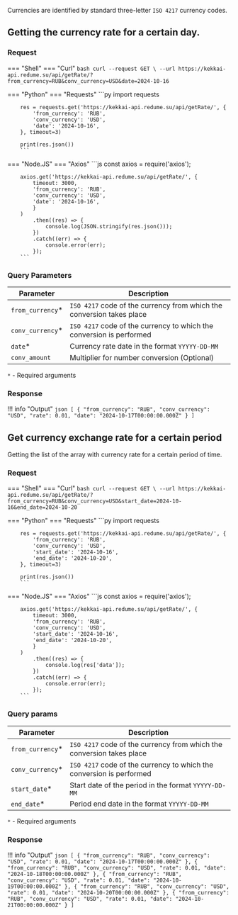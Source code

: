 Currencies are identified by standard three-letter `ISO 4217` currency codes.

## Getting the currency rate for a certain day.

### Request
=== "Shell"
    === "Curl"
        ```bash
        curl --request GET \
        --url https://kekkai-api.redume.su/api/getRate/?from_currency=RUB&conv_currency=USD&date=2024-10-16
        ```

=== "Python"
    === "Requests"
        ```py
        import requests

        res = requests.get('https://kekkai-api.redume.su/api/getRate/', {
            'from_currency': 'RUB',
            'conv_currency': 'USD',
            'date': '2024-10-16',
        }, timeout=3)

        print(res.json())
        ```


=== "Node.JS"
    === "Axios"
        ```js
        const axios = require('axios');

        axios.get('https://kekkai-api.redume.su/api/getRate/', {
            timeout: 3000,
            'from_currency': 'RUB',
            'conv_currency': 'USD',
            'date': '2024-10-16',
            }
        )
            .then((res) => {
                console.log(JSON.stringify(res.json()));
            })
            .catch((err) => {
                console.error(err);
            });
        ```

### Query Parameters
| Parameter       | Description                                                            |
|-----------------|------------------------------------------------------------------------|
| `from_currency`* | `ISO 4217` code of the currency from which the conversion takes place |
| `conv_currency`* | `ISO 4217` code of the currency to which the conversion is performed  |
| `date`*          | Currency rate date in the format `YYYYY-DD-MM`                        |
| `conv_amount`   | Multiplier for number conversion (Optional)

`*` - Required arguments

### Response
!!! info "Output"
    ```json
    [
        {
            "from_currency": "RUB",
            "conv_currency": "USD",
            "rate": 0.01,
            "date": "2024-10-17T00:00:00.000Z"
        }
    ]
    ```

## Get currency exchange rate for a certain period
Getting the list of the array with currency rate for a certain period of time.

### Request
=== "Shell"
    === "Curl"
        ```bash
        curl --request GET \
        --url https://kekkai-api.redume.su/api/getRate/?from_currency=RUB&conv_currency=USD&start_date=2024-10-16&end_date=2024-10-20
        ```

=== "Python"
    === "Requests"
        ```py
        import requests

        res = requests.get('https://kekkai-api.redume.su/api/getRate/', {
            'from_currency': 'RUB',
            'conv_currency': 'USD',
            'start_date': '2024-10-16',
            'end_date': '2024-10-20',
        }, timeout=3)

        print(res.json())
        ```


=== "Node.JS"
    === "Axios"
        ```js
        const axios = require('axios');

        axios.get('https://kekkai-api.redume.su/api/getRate/', {
            timeout: 3000,
            'from_currency': 'RUB',
            'conv_currency': 'USD',
            'start_date': '2024-10-16',
            'end_date': '2024-10-20',
            }
        )
            .then((res) => {
                console.log(res['data']);
            })
            .catch((err) => {
                console.error(err);
            });
        ```

### Query params
| Parameter        | Description                                                             |
|------------------|-------------------------------------------------------------------------|
| `from_currency`* | `ISO 4217` code of the currency from which the conversion takes place   |
| `conv_currency`* | `ISO 4217` code of the currency to which the conversion is performed    |
| `start_date`*    | Start date of the period in the format `YYYYY-DD-MM`                    |
| `end_date`*      | Period end date in the format `YYYYY-DD-MM`                             |

`*` - Required arguments

### Response
!!! info "Output"
    ```json
    [
        {
            "from_currency": "RUB",
            "conv_currency": "USD",
            "rate": 0.01,
            "date": "2024-10-17T00:00:00.000Z"
        },
        {
            "from_currency": "RUB",
            "conv_currency": "USD",
            "rate": 0.01,
            "date": "2024-10-18T00:00:00.000Z"
        },
        {
            "from_currency": "RUB",
            "conv_currency": "USD",
            "rate": 0.01,
            "date": "2024-10-19T00:00:00.000Z"
        },
        {
            "from_currency": "RUB",
            "conv_currency": "USD",
            "rate": 0.01,
            "date": "2024-10-20T00:00:00.000Z"
        },
        {
            "from_currency": "RUB",
            "conv_currency": "USD",
            "rate": 0.01,
            "date": "2024-10-21T00:00:00.000Z"
        }
    ]
    ```